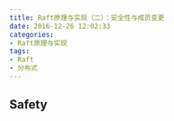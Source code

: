 ```yaml
---
title: Raft原理与实现（二）：安全性与成员变更
date: 2016-12-26 12:02:33
categories:
- Raft原理与实现
tags:
- Raft 
- 分布式
---
```


## Safety



